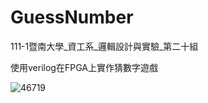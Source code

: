 # GuessNumber

111-1暨南大學_資工系_邏輯設計與實驗_第二十組

使用verilog在FPGA上實作猜數字遊戲

![46719](https://user-images.githubusercontent.com/122252274/211468523-d3393820-2c0c-487c-8fe4-a0673bef7f5c.png)
